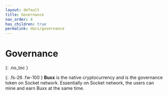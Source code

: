 ```yaml
---
layout: default
title: Governance
nav_order: 4
has_children: true
permalink: docs/governance
---
```

 
# Governance
{: .no_toc }

{: .fs-26 .fw-100 }
**Buxx** is the native cryptocurrency and is the governance token on Socket network. Essentially on Socket network, the users can mine and earn Buxx at the same time. 
